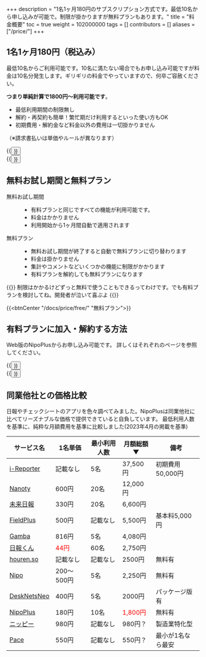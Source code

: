 +++
description = "1名1ヶ月180円のサブスクリプション方式です。最低10名から申し込みが可能で。制限が掛かりますが無料プランもあります。"
title = "料金概要"
toc = true
weight = 102000000
tags = []
contributors = []
aliases = ["/price/"]
+++

## 1名1ヶ月180円（税込み）

最低10名からご利用可能です。10名に満たない場合でもお申し込み可能ですが料金は10名分発生します。ギリギリの料金でやっていますので、何卒ご容赦ください。

**つまり単純計算で1800円〜利用可能です**。

- 最低利用期間の制限無し
- 解約・再契約も簡単！繁忙期だけ利用するといった使い方もOK
- 初期費用・解約金など料金以外の費用は一切掛かりません

（※請求書払いは単価やルールが異なります）

<div class="row justify-content-center">
<div class="col-sm-16 col-md-8">{{<button "/docs/system/business-deal/" "特定商取引法に基づく表記">}}</div>
<div class="col-sm-16 col-md-8">{{<button "/docs/price/invoice/" "請求書払いのケース">}}</div>
</div>

## 無料お試し期間と無料プラン

<dl>
<dt>無料お試し期間</dt>
<dd><ul><li>有料プランと同じですべての機能が利用可能です。</li><li>料金はかかりません</li><li>利用開始から1ヶ月間自動で適用されます</li></ul></dd>
<dt>無料プラン</dt>
<dd><ul><li>無料お試し期間が終了すると自動で無料プランに切り替わります</li><li>料金は掛かりません</li><li>集計やコメントなどいくつかの機能に制限がかかります</li><li>有料プランを解約しても無料プランになります</li></ul></dd>
</dl>


{{<alice pos="right" icon="ok">}}
制限はかかるけどずっと無料で使うこともできるってわけです。でも有料プランを検討してね。開発者が泣いて喜ぶよ
{{</alice>}}

{{<btnCenter "/docs/price/free/" "無料プラン">}}

## 有料プランに加入・解約する方法

Web版のNipoPlusからお申し込み可能です。
詳しくはそれぞれのページを参照してください。

<div class="row justify-content-center">
<div class="col-sm-16 col-md-8">{{<button "/docs/price/fee/" "有料プランへ加入">}}</div>
<div class="col-sm-16 col-md-8">{{<button "/docs/price/cancel/" "有料プランを解約">}}</div>
</div>

## 同業他社との価格比較

日報やチェックシートのアプリを色々調べてみました。NipoPlusは同業他社に比べてリーズナブルな価格で提供できていると自負しています。
最低利用人数を基準に、純粋な月額費用を基準に比較しました(2023年4月の掲載を基準)

|サービス名|1名単価|最小利用人数|月額総額▼|備考
|---|---|---|---|---|
[i-Reporter](https://i-reporter.jp/)|記載なし|5名|37,500円|初期費用50,000円
[Nanoty](https://www.nanotybp.jp/price/)|600円|20名|12,000円|
[未来日報](https://www.mirairepo.net/)|330円|20名|6,600円|
[FieldPlus](https://www.fieldplus.net/price/)|500円|記載なし|5,500円|基本料5,000円
[Gamba](https://www.getgamba.com/price/)|816円|5名|4,080円|
[日報くん](https://nippoukun.bpsinc.jp/#price)|<span style="color:red">44円</span>|60名|2,750円|
[houren.so](https://www.houren.so/)|記載なし|記載なし|2500円|無料有
[Nipo](/old/)|200〜500円|5名|2,250円|無料有
[DeskNetsNeo](https://www.desknets.com/neo/price/)|400円|5名|2000円|パッケージ版有
[NipoPlus](/)|180円|10名|<span style="color:red">1,800円</span>|無料有
[ニッピー](https://nippii.info/)|980円|記載なし|980円？|製造業特化型
[Pace](https://paces.jp/pricing/)|550円|記載なし|550円？|最小が1名なら最安

